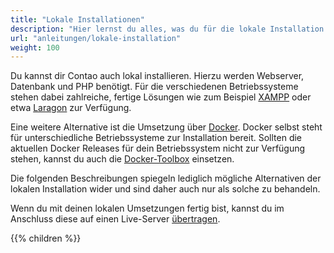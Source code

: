 ```yaml
---
title: "Lokale Installationen"
description: "Hier lernst du alles, was du für die lokale Installation und Pflege von Contao wissen musst."
url: "anleitungen/lokale-installation"
weight: 100
---
```


Du kannst dir Contao auch lokal installieren. Hierzu werden Webserver, Datenbank und PHP benötigt. Für die verschiedenen 
Betriebssysteme stehen dabei zahlreiche, fertige Lösungen wie zum Beispiel [XAMPP](https://www.apachefriends.org) oder 
etwa [Laragon](https://laragon.org/) zur Verfügung. 

Eine weitere Alternative ist die Umsetzung über [Docker](https://www.docker.com/). Docker selbst steht für unterschiedliche Betriebssysteme zur Installation bereit. Sollten die aktuellen Docker Releases für dein Betriebssystem nicht zur Verfügung stehen, kannst du auch die [Docker-Toolbox](https://docs.docker.com/toolbox/overview/) einsetzen.

Die folgenden Beschreibungen spiegeln lediglich mögliche Alternativen der lokalen Installation wider und sind daher auch nur als solche zu behandeln.

Wenn du mit deinen lokalen Umsetzungen fertig bist, kannst du im Anschluss diese auf einen Live-Server [übertragen](../contao-umziehen/).

{{% children %}}

